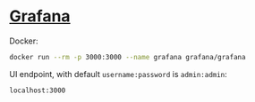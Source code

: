 # [Grafana](https://grafana.com/)

Docker:

```sh
docker run --rm -p 3000:3000 --name grafana grafana/grafana
```

UI endpoint, with default `username:password` is `admin:admin`:

```
localhost:3000
```

